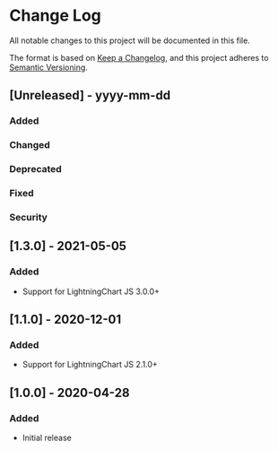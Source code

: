 # Change Log
All notable changes to this project will be documented in this file.

The format is based on [Keep a Changelog](https://keepachangelog.com/en/1.0.0/),
and this project adheres to [Semantic Versioning](https://semver.org/spec/v2.0.0.html).

## [Unreleased] - yyyy-mm-dd
### Added

### Changed

### Deprecated

### Fixed

### Security

## [1.3.0] - 2021-05-05
### Added

- Support for LightningChart JS 3.0.0+
## [1.1.0] - 2020-12-01
### Added

- Support for LightningChart JS 2.1.0+

## [1.0.0] - 2020-04-28
### Added

- Initial release
